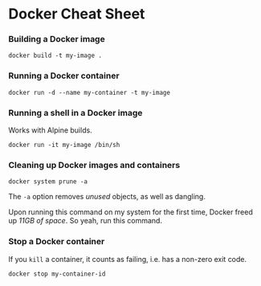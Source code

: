 # Docker Cheat Sheet

### Building a Docker image
```
docker build -t my-image .
```

### Running a Docker container
```
docker run -d --name my-container -t my-image
```

### Running a shell in a Docker image
Works with Alpine builds.
```
docker run -it my-image /bin/sh
```

### Cleaning up Docker images and containers
```
docker system prune -a
```
The `-a` option removes _unused_ objects, as well as dangling.

Upon running this command on my system for the first time, Docker freed up _11GB of space_. So yeah, run this command.

### Stop a Docker container

If you `kill` a container, it counts as failing, i.e. has a non-zero exit code.

```
docker stop my-container-id
```
